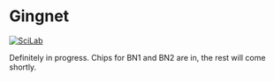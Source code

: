 # Gingnet

[![SciLab](https://img.shields.io/badge/%F0%9F%92%BB-SciLab/Gingnet-07d0eb.svg?style=flat-square)](https://git.inc.sh/SciLab/Gingnet)

Definitely in progress. Chips for BN1 and BN2 are in, the rest will come shortly.
